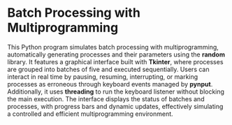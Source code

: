 # Batch Processing with Multiprogramming

This Python program simulates batch processing with multiprogramming, automatically generating processes and their parameters using the **random** library. It features a graphical interface built with **Tkinter**, where processes are grouped into batches of five and executed sequentially. Users can interact in real time by pausing, resuming, interrupting, or marking processes as erroneous through keyboard events managed by **pynput**. Additionally, it uses **threading** to run the keyboard listener without blocking the main execution. The interface displays the status of batches and processes, with progress bars and dynamic updates, effectively simulating a controlled and efficient multiprogramming environment.
